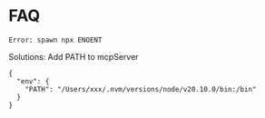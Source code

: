 # FAQ
 ```
Error: spawn npx ENOENT
```
Solutions: Add PATH to mcpServer
```
{
  "env": {
    "PATH": "/Users/xxx/.nvm/versions/node/v20.10.0/bin:/bin"
  }
}
```